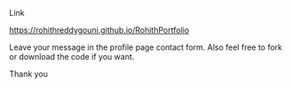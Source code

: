 Link

https://rohithreddygouni.github.io/RohithPortfolio

Leave your message in the profile page contact form. Also feel free to fork or download the code if you want.

Thank you
